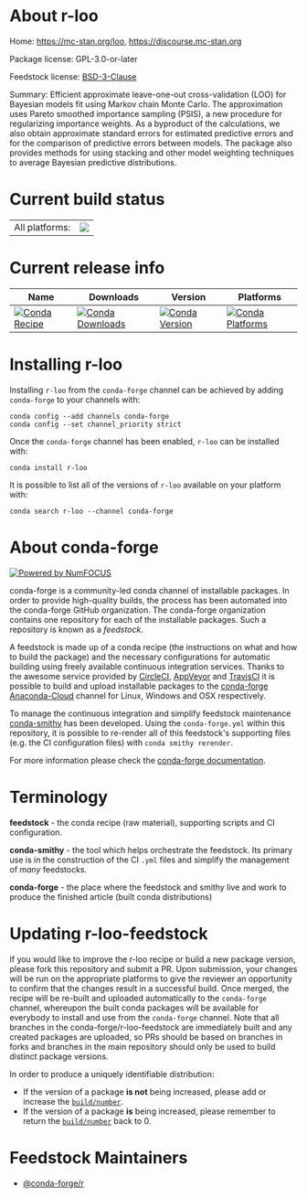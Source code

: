 About r-loo
===========

Home: https://mc-stan.org/loo, https://discourse.mc-stan.org

Package license: GPL-3.0-or-later

Feedstock license: [BSD-3-Clause](https://github.com/conda-forge/r-loo-feedstock/blob/master/LICENSE.txt)

Summary: Efficient approximate leave-one-out cross-validation (LOO) for Bayesian models fit using Markov chain Monte Carlo. The approximation uses Pareto smoothed importance sampling (PSIS), a new procedure for regularizing importance weights. As a byproduct of the calculations, we also obtain approximate standard errors for estimated predictive errors and for the comparison of predictive errors between models. The package also  provides methods for using stacking and other model weighting techniques  to average Bayesian predictive distributions.

Current build status
====================


<table><tr><td>All platforms:</td>
    <td>
      <a href="https://dev.azure.com/conda-forge/feedstock-builds/_build/latest?definitionId=1319&branchName=master">
        <img src="https://dev.azure.com/conda-forge/feedstock-builds/_apis/build/status/r-loo-feedstock?branchName=master">
      </a>
    </td>
  </tr>
</table>

Current release info
====================

| Name | Downloads | Version | Platforms |
| --- | --- | --- | --- |
| [![Conda Recipe](https://img.shields.io/badge/recipe-r--loo-green.svg)](https://anaconda.org/conda-forge/r-loo) | [![Conda Downloads](https://img.shields.io/conda/dn/conda-forge/r-loo.svg)](https://anaconda.org/conda-forge/r-loo) | [![Conda Version](https://img.shields.io/conda/vn/conda-forge/r-loo.svg)](https://anaconda.org/conda-forge/r-loo) | [![Conda Platforms](https://img.shields.io/conda/pn/conda-forge/r-loo.svg)](https://anaconda.org/conda-forge/r-loo) |

Installing r-loo
================

Installing `r-loo` from the `conda-forge` channel can be achieved by adding `conda-forge` to your channels with:

```
conda config --add channels conda-forge
conda config --set channel_priority strict
```

Once the `conda-forge` channel has been enabled, `r-loo` can be installed with:

```
conda install r-loo
```

It is possible to list all of the versions of `r-loo` available on your platform with:

```
conda search r-loo --channel conda-forge
```


About conda-forge
=================

[![Powered by NumFOCUS](https://img.shields.io/badge/powered%20by-NumFOCUS-orange.svg?style=flat&colorA=E1523D&colorB=007D8A)](http://numfocus.org)

conda-forge is a community-led conda channel of installable packages.
In order to provide high-quality builds, the process has been automated into the
conda-forge GitHub organization. The conda-forge organization contains one repository
for each of the installable packages. Such a repository is known as a *feedstock*.

A feedstock is made up of a conda recipe (the instructions on what and how to build
the package) and the necessary configurations for automatic building using freely
available continuous integration services. Thanks to the awesome service provided by
[CircleCI](https://circleci.com/), [AppVeyor](https://www.appveyor.com/)
and [TravisCI](https://travis-ci.com/) it is possible to build and upload installable
packages to the [conda-forge](https://anaconda.org/conda-forge)
[Anaconda-Cloud](https://anaconda.org/) channel for Linux, Windows and OSX respectively.

To manage the continuous integration and simplify feedstock maintenance
[conda-smithy](https://github.com/conda-forge/conda-smithy) has been developed.
Using the ``conda-forge.yml`` within this repository, it is possible to re-render all of
this feedstock's supporting files (e.g. the CI configuration files) with ``conda smithy rerender``.

For more information please check the [conda-forge documentation](https://conda-forge.org/docs/).

Terminology
===========

**feedstock** - the conda recipe (raw material), supporting scripts and CI configuration.

**conda-smithy** - the tool which helps orchestrate the feedstock.
                   Its primary use is in the construction of the CI ``.yml`` files
                   and simplify the management of *many* feedstocks.

**conda-forge** - the place where the feedstock and smithy live and work to
                  produce the finished article (built conda distributions)


Updating r-loo-feedstock
========================

If you would like to improve the r-loo recipe or build a new
package version, please fork this repository and submit a PR. Upon submission,
your changes will be run on the appropriate platforms to give the reviewer an
opportunity to confirm that the changes result in a successful build. Once
merged, the recipe will be re-built and uploaded automatically to the
`conda-forge` channel, whereupon the built conda packages will be available for
everybody to install and use from the `conda-forge` channel.
Note that all branches in the conda-forge/r-loo-feedstock are
immediately built and any created packages are uploaded, so PRs should be based
on branches in forks and branches in the main repository should only be used to
build distinct package versions.

In order to produce a uniquely identifiable distribution:
 * If the version of a package **is not** being increased, please add or increase
   the [``build/number``](https://docs.conda.io/projects/conda-build/en/latest/resources/define-metadata.html#build-number-and-string).
 * If the version of a package **is** being increased, please remember to return
   the [``build/number``](https://docs.conda.io/projects/conda-build/en/latest/resources/define-metadata.html#build-number-and-string)
   back to 0.

Feedstock Maintainers
=====================

* [@conda-forge/r](https://github.com/conda-forge/r/)


